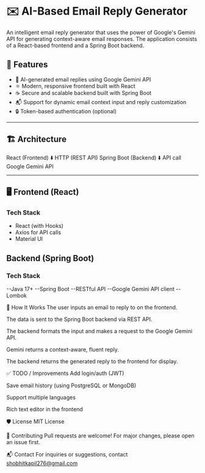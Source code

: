 # ✉️ AI-Based Email Reply Generator

An intelligent email reply generator that uses the power of Google's Gemini API for generating context-aware email responses. The application consists of a React-based frontend and a Spring Boot backend.

## 🚀 Features

- 🧠 AI-generated email replies using Google Gemini API
- ⚛️ Modern, responsive frontend built with React
- ☕ Secure and scalable backend built with Spring Boot
- 📬 Support for dynamic email context input and reply customization
- 🔒 Token-based authentication (optional)

---

## 🏗️ Architecture

React (Frontend)
⬇️ HTTP (REST API)
Spring Boot (Backend)
⬇️ API call
Google Gemini API


---

## 🖥️ Frontend (React)

### Tech Stack
- React (with Hooks)
- Axios for API calls
- Material UI


## Backend (Spring Boot)
### Tech Stack
--Java 17+
--Spring Boot
--RESTful API
--Google Gemini API client
--Lombok 




🧠 How It Works
The user inputs an email to reply to on the frontend.

The data is sent to the Spring Boot backend via REST API.

The backend formats the input and makes a request to the Google Gemini API.

Gemini returns a context-aware, fluent reply.

The backend returns the generated reply to the frontend for display.



✅ TODO / Improvements
Add login/auth (JWT)

Save email history (using PostgreSQL or MongoDB)

Support multiple languages

Rich text editor in the frontend

🛡️ License
MIT License

🤝 Contributing
Pull requests are welcome! For major changes, please open an issue first.

📬 Contact
For inquiries or suggestions, contact shobhitkapil276@gmail.com
